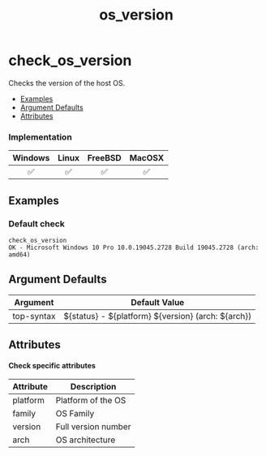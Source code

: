﻿---
title: os_version
---

# check_os_version

Checks the version of the host OS.

- [Examples](#examples)
- [Argument Defaults](#argument-defaults)
- [Attributes](#attributes)

### Implementation

| Windows | Linux | FreeBSD | MacOSX |
|:-------:|:-----:|:-------:|:------:|
| :white_check_mark: | :white_check_mark: | :white_check_mark: | :white_check_mark: |

## Examples

### Default check

    check_os_version
    OK - Microsoft Windows 10 Pro 10.0.19045.2728 Build 19045.2728 (arch: amd64)

## Argument Defaults

| Argument | Default Value |
| --- | --- |
top-syntax | \${status} - \${platform} \${version} (arch: \${arch}) |

## Attributes

#### Check specific attributes

| Attribute | Description |
| --- | --- |
| platform | Platform of the OS |
| family | OS Family |
| version | Full version number |
| arch | OS architecture |